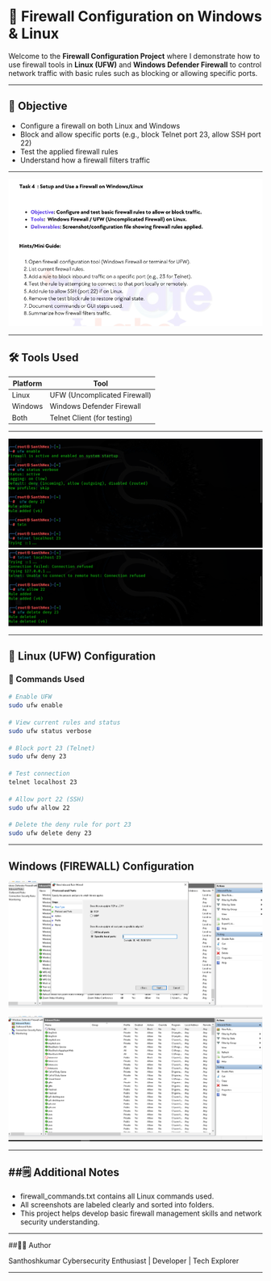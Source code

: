 # 🔐 Firewall Configuration on Windows & Linux

Welcome to the **Firewall Configuration Project** where I demonstrate how to use firewall tools in **Linux (UFW)** and **Windows Defender Firewall** to control network traffic with basic rules such as blocking or allowing specific ports.

---

## 🎯 Objective

- Configure a firewall on both Linux and Windows
- Block and allow specific ports (e.g., block Telnet port 23, allow SSH port 22)
- Test the applied firewall rules
- Understand how a firewall filters traffic

---

![img alt](https://github.com/santhosheyzz/Firewall-Configuration-Windows-Linux/blob/ff5c8eb27a2e46551fc7be2cb0ca8b1f3d60670a/Task%204%20question.png)

---

## 🛠 Tools Used

| Platform | Tool                         |
|----------|------------------------------|
| Linux    | UFW (Uncomplicated Firewall) |
| Windows  | Windows Defender Firewall    |
| Both     | Telnet Client (for testing)  |

---


![img alt](https://github.com/santhosheyzz/Firewall-Configuration-Windows-Linux/blob/ff5c8eb27a2e46551fc7be2cb0ca8b1f3d60670a/linux/Firewall%20Activate.png)
![img alt](https://github.com/santhosheyzz/Firewall-Configuration-Windows-Linux/blob/ff5c8eb27a2e46551fc7be2cb0ca8b1f3d60670a/linux/Rules%20Upgrade.png)


---
## 🐧 Linux (UFW) Configuration

### 🔸 Commands Used

```bash
# Enable UFW
sudo ufw enable

# View current rules and status
sudo ufw status verbose

# Block port 23 (Telnet)
sudo ufw deny 23

# Test connection
telnet localhost 23

# Allow port 22 (SSH)
sudo ufw allow 22

# Delete the deny rule for port 23
sudo ufw delete deny 23
```
---
## Windows (FIREWALL) Configuration

![img alt](https://github.com/santhosheyzz/Firewall-Configuration-Windows-Linux/blob/ff5c8eb27a2e46551fc7be2cb0ca8b1f3d60670a/Windows/Windows%20Block%20the%20port.png)

![img alt](https://github.com/santhosheyzz/Firewall-Configuration-Windows-Linux/blob/ff5c8eb27a2e46551fc7be2cb0ca8b1f3d60670a/Windows/Windows%20Firewall.png)

---
##🗒️ Additional Notes
---
  - firewall_commands.txt contains all Linux commands used.
  - All screenshots are labeled clearly and sorted into folders.
  - This project helps develop basic firewall management skills and network security understanding.
---
##👨‍💻 Author

Santhoshkumar
Cybersecurity Enthusiast | Developer | Tech Explorer

---
